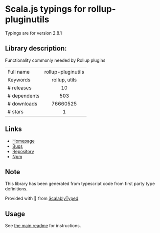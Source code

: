 
# Scala.js typings for rollup-pluginutils

Typings are for version 2.8.1

## Library description:
Functionality commonly needed by Rollup plugins

|                    |                 |
| ------------------ | :-------------: |
| Full name          | rollup-pluginutils |
| Keywords           | rollup, utils |
| # releases         | 10 |
| # dependents       | 503 |
| # downloads        | 76660525 |
| # stars            | 1 |

## Links
- [Homepage](https://github.com/rollup/rollup-pluginutils#readme)
- [Bugs](https://github.com/rollup/rollup-pluginutils/issues)
- [Repository](https://github.com/rollup/rollup-pluginutils)
- [Npm](https://www.npmjs.com/package/rollup-pluginutils)
    


## Note
This library has been generated from typescript code from first party type definitions.

Provided with :purple_heart: from [ScalablyTyped](https://github.com/oyvindberg/ScalablyTyped)

## Usage
See [the main readme](../../readme.md) for instructions.


